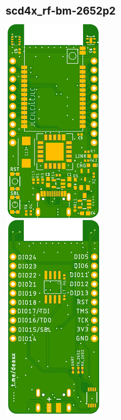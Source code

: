 # scd4x_rf-bm-2652p2

![Top layer](./scd4x_rf-bm-2652p2_top.png)
![Bottom layer](./scd4x_rf-bm-2652p2_bottom.png)
